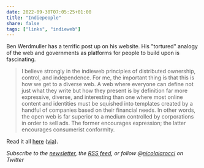 ```yaml
---
date: 2022-09-30T07:05:25+01:00
title: "Indiepeople"
share: false
tags: ["links", "indieweb"]
---
```

Ben Werdmuller has a terrific post up on his website. His "tortured" analogy of
the web and governments as platforms for people to build upon is fascinating.

> I believe strongly in the indieweb principles of distributed ownership,
> control, and independence. For me, the important thing is that this is how we
> get to a diverse web. A web where everyone can define not just what they
> write but how they present is by definition far more expressive, diverse, and
> interesting than one where most online content and identities must be
> squished into templates created by a handful of companies based on their
> financial needs. In other words, the open web is far superior to a medium
> controlled by corporations in order to sell ads. The former encourages
> expression; the latter encourages consumerist conformity.

Read it all [here](https://werd.io/2022/indiepeople) ([via](https://adactio.com/links/19486)).


*Subscribe to the [newsletter][nl], the [RSS feed][rss], or follow @[nicolaiarocci][tw] on Twitter*

 [rss]: https://nicolaiarocci.com/index.xml
 [tw]: http://twitter.com/nicolaiarocci
 [nl]: https://nicolaiarocci.substack.com
